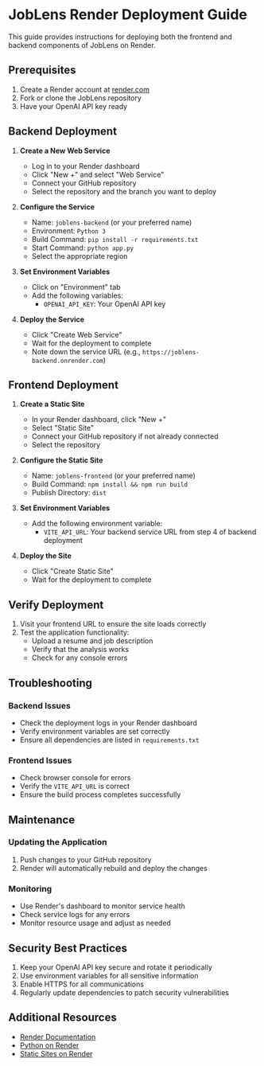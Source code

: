 # JobLens Render Deployment Guide

This guide provides instructions for deploying both the frontend and backend components of JobLens on Render.

## Prerequisites

1. Create a Render account at [render.com](https://render.com)
2. Fork or clone the JobLens repository
3. Have your OpenAI API key ready

## Backend Deployment

1. **Create a New Web Service**
   - Log in to your Render dashboard
   - Click "New +" and select "Web Service"
   - Connect your GitHub repository
   - Select the repository and the branch you want to deploy

2. **Configure the Service**
   - Name: `joblens-backend` (or your preferred name)
   - Environment: `Python 3`
   - Build Command: `pip install -r requirements.txt`
   - Start Command: `python app.py`
   - Select the appropriate region

3. **Set Environment Variables**
   - Click on "Environment" tab
   - Add the following variables:
     - `OPENAI_API_KEY`: Your OpenAI API key

4. **Deploy the Service**
   - Click "Create Web Service"
   - Wait for the deployment to complete
   - Note down the service URL (e.g., `https://joblens-backend.onrender.com`)

## Frontend Deployment

1. **Create a Static Site**
   - In your Render dashboard, click "New +"
   - Select "Static Site"
   - Connect your GitHub repository if not already connected
   - Select the repository

2. **Configure the Static Site**
   - Name: `joblens-frontend` (or your preferred name)
   - Build Command: `npm install && npm run build`
   - Publish Directory: `dist`

3. **Set Environment Variables**
   - Add the following environment variable:
     - `VITE_API_URL`: Your backend service URL from step 4 of backend deployment

4. **Deploy the Site**
   - Click "Create Static Site"
   - Wait for the deployment to complete

## Verify Deployment

1. Visit your frontend URL to ensure the site loads correctly
2. Test the application functionality:
   - Upload a resume and job description
   - Verify that the analysis works
   - Check for any console errors

## Troubleshooting

### Backend Issues

- Check the deployment logs in your Render dashboard
- Verify environment variables are set correctly
- Ensure all dependencies are listed in `requirements.txt`

### Frontend Issues

- Check browser console for errors
- Verify the `VITE_API_URL` is correct
- Ensure the build process completes successfully

## Maintenance

### Updating the Application

1. Push changes to your GitHub repository
2. Render will automatically rebuild and deploy the changes

### Monitoring

- Use Render's dashboard to monitor service health
- Check service logs for any errors
- Monitor resource usage and adjust as needed

## Security Best Practices

1. Keep your OpenAI API key secure and rotate it periodically
2. Use environment variables for all sensitive information
3. Enable HTTPS for all communications
4. Regularly update dependencies to patch security vulnerabilities

## Additional Resources

- [Render Documentation](https://render.com/docs)
- [Python on Render](https://render.com/docs/deploy-python)
- [Static Sites on Render](https://render.com/docs/static-sites)